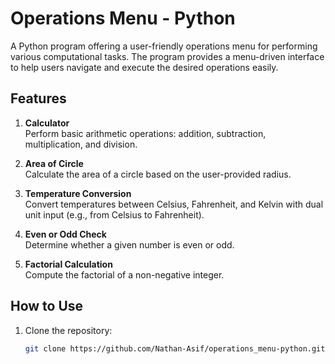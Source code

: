 # Operations Menu - Python

A Python program offering a user-friendly operations menu for performing various computational tasks. The program provides a menu-driven interface to help users navigate and execute the desired operations easily.

## Features

1. **Calculator**  
   Perform basic arithmetic operations: addition, subtraction, multiplication, and division.

2. **Area of Circle**  
   Calculate the area of a circle based on the user-provided radius.

3. **Temperature Conversion**  
   Convert temperatures between Celsius, Fahrenheit, and Kelvin with dual unit input (e.g., from Celsius to Fahrenheit).

4. **Even or Odd Check**  
   Determine whether a given number is even or odd.

5. **Factorial Calculation**  
   Compute the factorial of a non-negative integer.

## How to Use

1. Clone the repository:
   ```bash
   git clone https://github.com/Nathan-Asif/operations_menu-python.git

